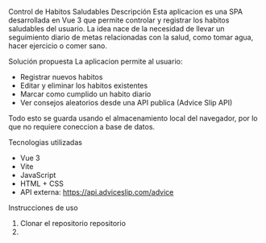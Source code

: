 Control de Habitos Saludables
Descripción
Esta aplicacion es una SPA desarrollada en Vue 3 que permite controlar y registrar los habitos saludables del usuario. La idea nace de la necesidad de llevar un seguimiento diario de metas relacionadas con la salud, como tomar agua, hacer ejercicio o comer sano.

Solución propuesta
La aplicacion permite al usuario:
- Registrar nuevos habitos
- Editar y eliminar los habitos existentes
- Marcar como cumplido un habito diario
- Ver consejos aleatorios desde una API publica (Advice Slip API)

Todo esto se guarda usando el almacenamiento local del navegador, por lo que no requiere coneccion a base de datos.

Tecnologias utilizadas
- Vue 3
- Vite
- JavaScript
- HTML + CSS
- API externa: https://api.adviceslip.com/advice

Instrucciones de uso
1. Clonar el repositorio repositorio
2. 
